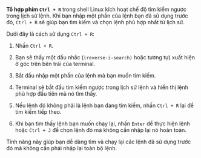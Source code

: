 **Tổ hợp phím `Ctrl + R`** trong shell Linux kích hoạt chế độ tìm kiếm ngược trong lịch sử lệnh. Khi bạn nhập một phần của lệnh bạn đã sử dụng trước đó, ``Ctrl + R`` sẽ giúp bạn tìm kiếm và chọn lệnh phù hợp nhất từ lịch sử.

Dưới đây là cách sử dụng `Ctrl + R`:

1. Nhấn `Ctrl + R`.

2. Bạn sẽ thấy một dấu nhắc (`(reverse-i-search)` hoặc tương tự) xuất hiện ở góc trên bên trái của terminal.

3. Bắt đầu nhập một phần của lệnh mà bạn muốn tìm kiếm.

4. Terminal sẽ bắt đầu tìm kiếm ngược trong lịch sử lệnh và hiển thị lệnh phù hợp đầu tiên mà nó tìm thấy.

5. Nếu lệnh đó không phải là lệnh bạn đang tìm kiếm, nhấn `Ctrl + R` lại để tìm kiếm tiếp theo.

6. Khi bạn tìm thấy lệnh bạn muốn chạy lại, nhấn `Enter` để thực hiện lệnh hoặc `Ctrl + J` để chọn lệnh đó mà không cần nhập lại nó hoàn toàn.

Tính năng này giúp bạn dễ dàng tìm và chạy lại các lệnh đã sử dụng trước đó mà không cần phải nhập lại toàn bộ lệnh.